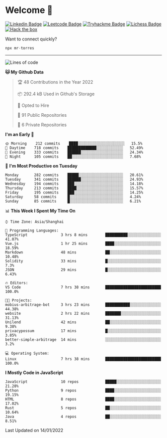 # Welcome 👋

[![Linkedin Badge](https://img.shields.io/badge/-PedroTorres-blue?style=flat-square&logo=Linkedin&logoColor=white&link=https://www.linkedin.com/in/PedroTorres/)](https://www.linkedin.com/in/pedro-torres-cruz/)
[![Leetcode Badge](https://img.shields.io/badge/profile-leetcode-green)](https://leetcode.com/corfucinas/)
[![Tryhackme Badge](https://img.shields.io/badge/profile-tryhackme-blue)](https://tryhackme.com/p/Corfucinas/)
[![Lichess Badge](https://img.shields.io/badge/challenge_me-lichess-yellow)](https://lichess.org/@/Corfucinas)
[![Hack the box](https://img.shields.io/badge/hack_the_box-profile-red)](https://www.hackthebox.eu/profile/375826)

Want to connect quickly?

```javascript
npx mr-torres
```

---

<!--START_SECTION:waka-->
![Lines of code](https://img.shields.io/badge/From%20Hello%20World%20I%27ve%20Written-1.6%20million%20lines%20of%20code-blue)

**🐱 My Github Data** 

> 🏆 48 Contributions in the Year 2022
 > 
> 📦 292.4 kB Used in Github's Storage 
 > 
> 💼 Opted to Hire
 > 
> 📜 91 Public Repositories 
 > 
> 🔑 6 Private Repositories  
 > 
**I'm an Early 🐤** 

```text
🌞 Morning    212 commits    ████░░░░░░░░░░░░░░░░░░░░░   15.5% 
🌆 Daytime    718 commits    █████████████░░░░░░░░░░░░   52.49% 
🌃 Evening    333 commits    ██████░░░░░░░░░░░░░░░░░░░   24.34% 
🌙 Night      105 commits    ██░░░░░░░░░░░░░░░░░░░░░░░   7.68%

```
📅 **I'm Most Productive on Tuesday** 

```text
Monday       282 commits    █████░░░░░░░░░░░░░░░░░░░░   20.61% 
Tuesday      341 commits    ██████░░░░░░░░░░░░░░░░░░░   24.93% 
Wednesday    194 commits    ███░░░░░░░░░░░░░░░░░░░░░░   14.18% 
Thursday     213 commits    ████░░░░░░░░░░░░░░░░░░░░░   15.57% 
Friday       195 commits    ███░░░░░░░░░░░░░░░░░░░░░░   14.25% 
Saturday     58 commits     █░░░░░░░░░░░░░░░░░░░░░░░░   4.24% 
Sunday       85 commits     █░░░░░░░░░░░░░░░░░░░░░░░░   6.21%

```


📊 **This Week I Spent My Time On** 

```text
⌚︎ Time Zone: Asia/Shanghai

💬 Programming Languages: 
TypeScript               3 hrs 8 mins        ██████████░░░░░░░░░░░░░░░   41.07% 
Vue.js                   1 hr 25 mins        ████░░░░░░░░░░░░░░░░░░░░░   18.59% 
Markdown                 48 mins             ██░░░░░░░░░░░░░░░░░░░░░░░   10.48% 
Solidity                 33 mins             █░░░░░░░░░░░░░░░░░░░░░░░░   7.3% 
JSON                     29 mins             █░░░░░░░░░░░░░░░░░░░░░░░░   6.43%

🔥 Editors: 
VS Code                  7 hrs 38 mins       █████████████████████████   100.0%

🐱‍💻 Projects: 
mobius-arbitrage-bot     3 hrs 23 mins       ███████████░░░░░░░░░░░░░░   44.38% 
website                  2 hrs 22 mins       ███████░░░░░░░░░░░░░░░░░░   31.13% 
Unilend                  42 mins             ██░░░░░░░░░░░░░░░░░░░░░░░   9.38% 
privacypossum            17 mins             █░░░░░░░░░░░░░░░░░░░░░░░░   3.85% 
better-simple-arbitrage  14 mins             ░░░░░░░░░░░░░░░░░░░░░░░░░   3.2%

💻 Operating System: 
Linux                    7 hrs 38 mins       █████████████████████████   100.0%

```

**I Mostly Code in JavaScript** 

```text
JavaScript               10 repos            █████░░░░░░░░░░░░░░░░░░░░   21.28% 
Python                   9 repos             ████░░░░░░░░░░░░░░░░░░░░░   19.15% 
HTML                     8 repos             ████░░░░░░░░░░░░░░░░░░░░░   17.02% 
Rust                     5 repos             ██░░░░░░░░░░░░░░░░░░░░░░░   10.64% 
Java                     4 repos             ██░░░░░░░░░░░░░░░░░░░░░░░   8.51%

```



 Last Updated on 14/01/2022
<!--END_SECTION:waka-->
